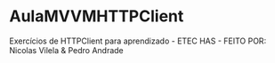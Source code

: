 # AulaMVVMHTTPClient
Exercícios de HTTPClient para aprendizado - ETEC HAS - FEITO POR: Nicolas Vilela & Pedro Andrade
